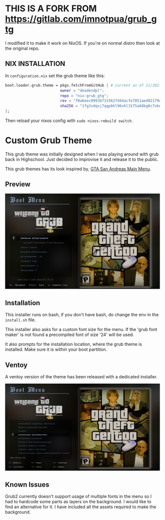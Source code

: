 # THIS IS A FORK FROM <https://gitlab.com/imnotpua/grub_gtg>

I modified it to make it work on NixOS.
If you're on normal distro then look at the original repo.

## NIX INSTALLATION
In `configuration.nix` set the grub theme like this:

``` nix
boot.loader.grub.theme = pkgs.fetchFromGitHub { # current as of 11/2023
                         owner = "deadendpl";
                         repo = "nix-grub_gtg";
                         rev = "f0a6eec0993b731562fd44acfe7851aed82179ec";
                         sha256 = "1fg3vdqxj7qqpbhl96xhl3175a68bg0c7xbn7q2hspc2272hmh6b";
};
```

Then reload your nixos config with `sudo nixos-rebuild switch`.

# Custom Grub Theme

This grub theme was initially designed when I was playing around with grub back in Highschool. Just decided to improvise it and release it to the public.

This grub themes has its look inspired by, [GTA San Andreas Main Menu](./inspiration.png).

## Preview

<img src="./screenshot.png" alt="screenshot">

## Installation

This installer runs on bash, if you don't have bash, do change the env in the `install.sh` file.

This installer also asks for a custom font size for the menu. If the 'grub font maker' is not found a precompiled font of size '24' will be used.

It also prompts for the installation location, where the grub theme is installed. Make sure it is within your boot partition.

## Ventoy

A ventoy version of the theme has been released with a dedicated installer.

<img src="./ventoy_screenshot.png" alt="ventoy screenshot">

## Known Issues

Grub2 currently doesn't support usage of multiple fonts in the menu so I had to hardcode some parts as layers on the background. I would like to find an alternative for it. I have included all the assets required to make the background.
